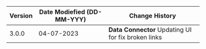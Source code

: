 | **Version** | **Date Modiefied (DD-MM-YYY)** | **Change History**                          |
|-------------|--------------------------------|---------------------------------------------|
| 3.0.0       | 04-07-2023                     | **Data Connector** Updating UI for fix broken links | v 1.0.0.0  | 

